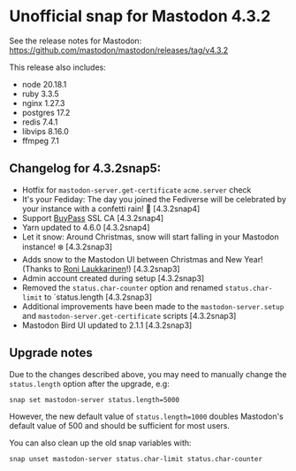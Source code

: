 # Unofficial snap for Mastodon 4.3.2

See the release notes for Mastodon: https://github.com/mastodon/mastodon/releases/tag/v4.3.2

This release also includes:

* node 20.18.1
* ruby 3.3.5
* nginx 1.27.3
* postgres 17.2
* redis 7.4.1
* libvips 8.16.0
* ffmpeg 7.1

## Changelog for 4.3.2snap5:

* Hotfix for `mastodon-server.get-certificate` `acme.server` check
* It's your Fediday: The day you joined the Fediverse will be celebrated by your instance with a confetti rain! 🎊 [4.3.2snap4]
* Support [BuyPass](https://buypass.com) SSL CA [4.3.2snap4]
* Yarn updated to 4.6.0 [4.3.2snap4]
* Let it snow: Around Christmas, snow will start falling in your Mastodon instance! ❄️ [4.3.2snap3]
* Adds snow to the Mastodon UI between Christmas and New Year! (Thanks to [Roni Laukkarinen](https://github.com/ronilaukkarinen)!) [4.3.2snap3]
* Admin account created during setup [4.3.2snap3]
* Removed the `status.char-counter` option and renamed `status.char-limit` to `status.length [4.3.2snap3]
* Additional improvements have been made to the `mastodon-server.setup` and `mastodon-server.get-certificate` scripts [4.3.2snap3]
* Mastodon Bird UI updated to 2.1.1 [4.3.2snap3]

## Upgrade notes

Due to the changes described above, you may need to manually change the `status.length` option after the upgrade, e.g:

    snap set mastodon-server status.length=5000

However, the new default value of `status.length=1000` doubles Mastodon's default value of 500 and should be sufficient for most users.

You can also clean up the old snap variables with:

    snap unset mastodon-server status.char-limit status.char-counter

